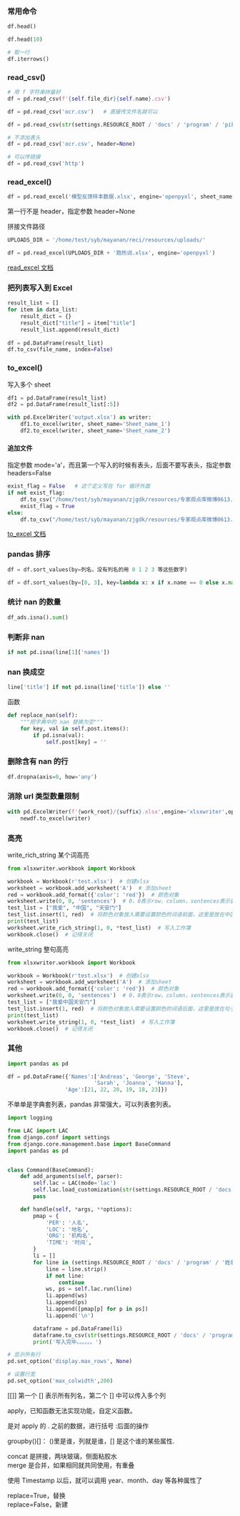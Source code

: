 

### 常用命令  

```python 
df.head()  

df.head(10)  

# 取一行  
df.iterrows()
```


### read_csv()  

```python
# 用 f 字符串拼最好   
df = pd.read_csv(f'{self.file_dir}{self.name}.csv')   

df = pd.read_csv('ocr.csv')   # 直接传文件名就可以  

df = pd.read_csv(str(settings.RESOURCE_ROOT / 'docs' / 'program' / 'pika.csv'))

# 不添加表头  
df = pd.read_csv('ocr.csv', header=None)  

# 可以传链接    
df = pd.read_csv('http')
```


### read_excel()  

```python 
df = pd.read_excel('模型反馈样本数据.xlsx', engine='openpyxl', sheet_name='c_label0_some_preds1')
```

第一行不是 header，指定参数 header=None   

拼接文件路径  

```python 
UPLOADS_DIR = '/home/test/syb/mayanan/reci/resources/uploads/'

df = pd.read_excel(UPLOADS_DIR + '跑热词.xlsx', engine='openpyxl')
```

[read_excel 文档](https://pandas.pydata.org/pandas-docs/stable/reference/api/pandas.read_excel.html)    


### 把列表写入到 Excel  

```python 
result_list = []  
for item in data_list:  
    result_dict = {}  
    result_dict["title"] = item["title"] 
    result_list.append(result_dict)  
    
df = pd.DataFrame(result_list)  
df.to_csv(file_name, index=False)  
```


### to_excel()

写入多个 sheet  

```python 
df1 = pd.DataFrame(result_list)
df2 = pd.DataFrame(result_list[:5])

with pd.ExcelWriter('output.xlsx') as writer:  
    df1.to_excel(writer, sheet_name='Sheet_name_1')
    df2.to_excel(writer, sheet_name='Sheet_name_2')
```


#### 追加文件  

指定参数 mode='a'，而且第一个写入的时候有表头，后面不要写表头，指定参数 headers=False   

```python 
exist_flag = False   # 这个定义写在 for 循环外面  
if not exist_flag:
    df.to_csv("/home/test/syb/mayanan/zjgdk/resources/专家观点库微博0613.csv", index=False, mode="a")
    exist_flag = True
else:
    df.to_csv("/home/test/syb/mayanan/zjgdk/resources/专家观点库微博0613.csv", header=False, index=False, mode="a")
``` 


[to_excel 文档](https://pandas.pydata.org/pandas-docs/stable/reference/api/pandas.read_excel.html)  


### pandas 排序  

```python 
df = df.sort_values(by=列名，没有列名的用 0 1 2 3 等这些数字)

df = df.sort_values(by=[0, 3], key=lambda x: x if x.name == 0 else x.map(lambda x: json.loads(x)[0][1]))  # 先按第 0 列名称排序，再按第 3 列位置排序，位置要做处理
```


### 统计 nan 的数量  

```python 
df_ads.isna().sum()
``` 


### 判断非 nan  

```python 
if not pd.isna(line[1]['names'])
```


### nan 换成空   

```python 
line['title'] if not pd.isna(line['title']) else ''
```

函数    
```python 
def replace_nan(self):
    """把字典中的 nan 替换为空"""
    for key, val in self.post.items():
        if pd.isna(val):
            self.post[key] = ''
```


### 删除含有 nan 的行  

```python 
df.dropna(axis=0, how='any')  
```


### 消除 url 类型数量限制  

```python 
with pd.ExcelWriter(f'{work_root}/{suffix}.xlsx',engine='xlsxwriter',options={'strings_to_urls': False}) as writer:
    newdf.to_excel(writer)
```


### 高亮  

write_rich_string 某个词高亮  
```python 
from xlsxwriter.workbook import Workbook

workbook = Workbook(r'test.xlsx')  # 创建xlsx
worksheet = workbook.add_worksheet('A')  # 添加sheet
red = workbook.add_format({'color': 'red'})  # 颜色对象
worksheet.write(0, 0, 'sentences')  # 0，0表示row，column，sentences表示要写入的字符串
test_list = ["我爱", "中国", "天安门"]
test_list.insert(1, red)  # 将颜色对象放入需要设置颜色的词语前面，这里是放在中国前面
print(test_list)
worksheet.write_rich_string(1, 0, *test_list)  # 写入工作簿
workbook.close()  # 记得关闭
```

write_string 整句高亮  
```python 
from xlsxwriter.workbook import Workbook

workbook = Workbook(r'test.xlsx')  # 创建xlsx
worksheet = workbook.add_worksheet('A')  # 添加sheet
red = workbook.add_format({'color': 'red'})  # 颜色对象
worksheet.write(0, 0, 'sentences')  # 0，0表示row，column，sentences表示要写入的字符串
test_list = ["我爱中国天安门"]
test_list.insert(1, red)  # 将颜色对象放入需要设置颜色的词语后面，这里是放在句子后面
print(test_list)
worksheet.write_string(1, 0, *test_list)  # 写入工作簿
workbook.close()  # 记得关闭
```



### 其他

```python 
import pandas as pd

df = pd.DataFrame({'Names':['Andreas', 'George', 'Steve',
                           'Sarah', 'Joanna', 'Hanna'],
                  'Age':[21, 22, 20, 19, 18, 23]})
```

不单单是字典套列表，pandas 非常强大，可以列表套列表。  

```python 
import logging

from LAC import LAC
from django.conf import settings
from django.core.management.base import BaseCommand
import pandas as pd


class Command(BaseCommand):
    def add_arguments(self, parser):
        self.lac = LAC(mode='lac')
        self.lac.load_customization(str(settings.RESOURCE_ROOT / 'docs' / 'program' / 'lac_person_costom.txt'))
        pass

    def handle(self, *args, **options):
        pmap = {
            'PER': '人名',
            'LOC': '地名',
            'ORG': '机构名',
            'TIME': '时间',
        }
        li = []
        for line in (settings.RESOURCE_ROOT / 'docs' / 'program' / '姓名测试新的例子.txt').read_text(encoding='utf8').splitlines():
            line = line.strip()
            if not line:
                continue
            ws, ps = self.lac.run(line)
            li.append(ws)
            li.append(ps)
            li.append([pmap[p] for p in ps])
            li.append('\n')

        dataframe = pd.DataFrame(li)
        dataframe.to_csv(str(settings.RESOURCE_ROOT / 'docs' / 'program' / 'test_name.csv'), index=False, sep=',')
        print('写入完毕。。。。。。')
```

```python 
# 显示所有行  
pd.set_option('display.max_rows', None)  

# 设置行宽  
pd.set_option('max_colwidth',200)
```


[[]] 第一个 [] 表示所有列名，第二个 [] 中可以传入多个列  

apply，已知函数无法实现功能，自定义函数。  

是对 apply 的 . 之前的数据，进行括号 :后面的操作  

groupby()[]： ()里是谁，列就是谁，[] 是这个谁的某些属性.  

concat 是拼接，两块玻璃，侧面粘胶水    
merge 是合并，如果相同就共同使用，有重叠  


使用 Timestamp 以后，就可以调用 year、month、day 等各种属性了

replace=True，替换  
replace=False，新建  


